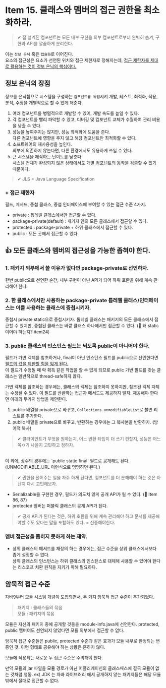 # Item 15. 클래스와 멤버의 접근 권한을 최소화하라.
> ✔ 잘 설계된 컴포넌트는 모든 내부 구현을 외부 컴포넌트로부터 완벽히 숨겨, 구현과 API를 깔끔하게 분리한다.

이는 `정보 은닉` 혹은 `캡슐화`로 이어진다. </br>
요소의 접근성은 요소가 선언된 위치와 접근 제한자로 정해지는데, <u>접근 제한자를 제대로 활용하는 것이 정보 은닉의 핵심이다.</u>


## 정보 은닉의 장점
정보를 은닉함으로 시스템을 구성하는 `컴포넌트를 독립`시켜 개발, 테스트, 최적화, 적용, 분석, 수정을 개별적으로 할 수 있게 해준다.

1. 여러 컴포넌트를 병렬적으로 개발할 수 있어, 개발 속도를 높일 수 있다.
2. 각 컴포넌트를 빨리 파악할 수 있고, 디버깅 및 컴포넌트 교체가 수월하여 관리 비용을 낮출 수 있다. 
3. 성능을 높여주지는 않지만, 성능 최적화에 도움을 준다. </br>다른 컴포넌트에 영향을 주지 않고 해당 컴포넌트만 최적화할 수 있다.
4. 소프트웨어의 재사용성을 높인다. </br>외부에 의존하지 않는다면, 다른 환경에서도 유용하게 쓰일 수 있다.
5. 큰 시스템을 제작하는 난이도를 낮춘다. </br>시스템 전체가 완성되지 않은 상태에서도 개별 컴포넌트의 동작을 검증할 수 있기 때문이다.

> ✔ JLS = Java Language Specification

### + 접근 제한자
필드, 메서드, 중첩 클래스, 중첩 인터페이스에 부여할 수 있는 접근 수준 4가지.
* private : 톱레벨 클래스에서만 접근할 수 있다.
* package-private(default) : 패키지 안의 모든 클래스에서 접근할 수 있다.
* protected : package-private + 하위 클래스에서 접근할 수 있다.
* public : 모든 곳에서 접근할 수 있다.


## 👍 모든 클래스와 멤버의 접근성을 가능한 좁혀야 한다.
### 1. 패키지 외부에서 쓸 이유가 없다면 package-private로 선언하자.
한번 public으로 선언한 순간, 내부 구현이 아닌 API가 되어 하위 호환을 위해 계속 관리해야 한다.

### 2. 한 클래스에서만 사용하는 package-private 톱레벨 클래스/인터페이스는 이를 사용하는 클래스에 중첩시키자. </br>
중첩시 private static으로 중첩시키자.
톱레벨 클래스는 패키지의 모든 클래스에서 접근할 수 있지만, 중첩된 클래스는 바깥 클래스 하나에서만 접근할 수 있다. (🤔 왜 static이어야 하는지? item24)

### 3. public 클래스의 인스턴스 필드는 되도록 public이 아니어야 한다.
필드가 가변 객체를 참조하거나, final이 아닌 인스턴스 필드를  public으로 선언한다면 <u>필드의 값을 제한할 힘을 잃게 된다.</u> </br>
이 필드가 수정될 때 락 획득 같은 작업을 할 수 없게 되므로 public 가변 필드를 갖는 클래스는 일반적으로 thread-safe하지 않다. </br>

가변 객체를 참조하는 경우에는, 클래스의 객체는 참조하지 못하지만, 참조된 객체 자체는 수정될 수 있다. 이 필드를 반환하는 접근자 메서드도 제공하지 말자.
제공해야 한다면 아래의 두가지 방법을 제안한다.

1. public 배열을 private으로 바꾸고, `Collections.unmodifiableList`로 불변 리스트를 추가한다.
2. public 배열을 private으로 바꾸고, 반환하는 경우에는 그 복사본을 반환하자. (방어적 복사)

> ✔ 클라이언트가 무엇을 원하는지, 어느 반환 타입이 더 쓰기 편할지, 성능은 어느쪽ㅇ기 나을지 고민하고 정하자.

</br>
이 외에, 상수의 경우에는 `public static final` 필드로 공개해도 된다. (UNMODIFIABLE_URL 이런식으로 명명하면 된다.)


> ✔ 권한을 풀어주는 일을 자주 하게 된다면, 컴포넌트를 더 분해해야 하는 것은 아닌지 다시 고민해보자.

* Serializable을 구현한 경우, 필드가 의도치 않게 공개 API가 될 수 있다. (🤔 Item 86, 87)
* protected 멤버는 퍼블릭 클래스의 공개 API가 된다. 
> ✔ 공개 API가 된다는 것은, 하위 호환을 위해 계속 관리해야 하고 문서를 제공해야할 수도 있다는 말을 포함하도 있다. = 신중해야한다.

### 멤버 접근성을 좁히지 못하게 하는 제약.
* 상위 클래스의 메서드를 재정의 하는 경우에는, 접근 수준을 상위 클래스에서보다 좁게 설정할 수 없다. </br>
상위 클래스의 인스턴스는 하위 클래스의 인스턴스로 대체해 사용할 수 있어야 한다는 리스코프 치환 원칙을 지키기 위해 필요하다.

## 암묵적 접근 수준
자바9부터 모듈 시스템 개념이 도입되면서, 두 가지 암묵적 접근 수준이 추가되었다.
> 패키지 : 클래스들의 묶음 </br> 모듈 : 패키지의 묶음

모듈은 자신의 패키지 중에 공개할 것들을 module-info.java에 선언한다.
protected, public 멤버여도 선언되지 않았다면 모듈 외부에서 접근할 수 없다.

암묵적 접근 수준들은 public, protected 수준과 같은 효과가 모듈 내부로 한정되는 변종인 것.
이런 형태로 공유해야 하는 상황은 흔하지 않다.

모듈에 적용되는 새로운 두 접근 수준은 주의해야 한다.

만약 모듈의 jar 파일을 모듈 경로가 아닌 어플리케이션의 클래스패스에 결국 모듈이 없는 것처럼 행동.
ex) JDK 는 자바 라이브러리 에서 공개하지 않는 패키지들은 해당 모듈 밖에서 절대로 접근할 수 없다.

